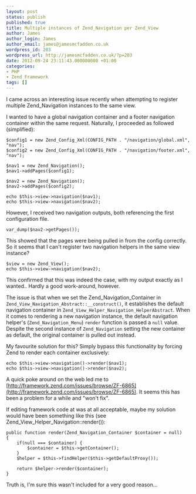 ```yaml
---
layout: post
status: publish
published: true
title: Multiple instances of Zend_Navigation per Zend_View
author: James
author_login: James
author_email: james@jamesmcfadden.co.uk
wordpress_id: 203
wordpress_url: http://jamesmcfadden.co.uk/?p=203
date: 2012-09-24 23:11:43.000000000 +01:00
categories:
- PHP
- Zend Framework
tags: []
---
```

I came across an interesting issue recently when attempting to register multiple Zend_Navigation instances to the same view.

I wanted to have a global navigation container and a footer navigation container within the same request. Naturally, I proceeded as followed (simplified):

    $config1 = new Zend_Config_Xml(CONFIG_PATH . "/navigation/global.xml", "nav");
    $config2 = new Zend_Config_Xml(CONFIG_PATH . "/navigation/footer.xml", "nav");

    $nav1 = new Zend_Navigation();
    $nav1->addPages($config1);

    $nav2 = new Zend_Navigation();
    $nav2->addPages($config2);

    echo $this->view->navigation($nav1);
    echo $this->view->navigation($nav2);

However, I received two navigation outputs, both referencing the first configuration file.

    var_dump($nav2->getPages());

This showed that the pages were being pulled in from the config correctly. So it seems that I can't register two navigation helpers in the same view instance?

    $view = new Zend_View();
    echo $this->view->navigation($nav2);

This confirmed that this was indeed the case, with my output exactly as I wanted.. Hardly a good work-around, however.

The issue is that when we set the Zend_Navigation_Container in `Zend_View_Navigation_Abstract::__construct()`, it establishes the default navigation container in `Zend_View_Helper_Navigation_HelperAbstract`. When it comes to rendering a new navigation instance, the default navigation helper's (`Zend_Navigation_Menu`) `render` function is passed a `null` value. Despite the second instance of `Zend_Navigation` setting the new container as default, the original container is pulled out instead.

My favourite solution for this? Simply bypass this functionality by forcing Zend to render each container exclusively:

    echo $this->view->navigation()->render($nav1);
    echo $this->view->navigation()->render($nav2);

A quick poke around on the web led me to [http://framework.zend.com/issues/browse/ZF-6865](http://framework.zend.com/issues/browse/ZF-6865). It seems this has been a problem for a while and "won't fix".

If editing framework code at was at all acceptable, maybe my solution would have been something like this (see Zend_View_Helper_Navigation::render()):

    public function render(Zend_Navigation_Container $container = null)
    {
    	if(null === $container) {
    		$container = $this->getContainer();
    	}
    	$helper = $this->findHelper($this->getDefaultProxy());
        
    	return $helper->render($container);
    }

Truth is, I'm sure this wasn't included for a very good reason...
